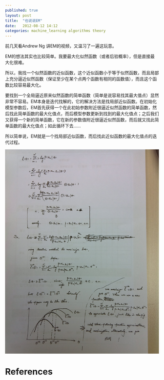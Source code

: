 ```yaml
---
published: true
layout: post
title:  "也说说EM"
date:   2012-08-12 14:12
categories: machine_learning algorithms theory
---
```


前几天看Andrew Ng 讲EM的视频，又温习了一遍这玩意。 

EM的想法其实也比较简单。我要最大化似然函数（或者后验概率），但是直接最大化很难。

所以，我找一个似然函数的近似函数，这个近似函数小于等于似然函数，而且局部上充分逼近似然函数（保证至少在某个点两个函数有相同的函数值），而且这个函数比较容易最大化。

要找到一个全局逼近原来似然函数的简单函数（简单是说容易找其最大值点）显然非常不容易。EM本身是迭代找解的，它的解决方法是找局部近似函数。在初始化模型参数后，EM首先获得一个在此初始参数附近很逼近似然函数的简单函数，然后找此简单函数的最大化值点，而后模型参数更新到找到的最大化值点；之后我们又获得一个新的简单函数，它在新的参数值附近很逼近似然函数，而后就又找此简单函数的最大化值点；如此循环下去……

所以简单说，EM就是一个找局部近似函数，而后找此近似函数的最大化值点的迭代过程。

![EM 算法推导过程][em_draft]


[em_draft]: /images/em_draft.jpg "EM 算法推导过程"



# References

[^ml_things]: Pedro Domingos. [A few useful things to know about machine learning](http://homes.cs.washington.edu/~pedrod/papers/cacm12.pdf), 2012.